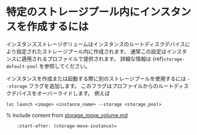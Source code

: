 # 特定のストレージプール内にインスタンスを作成するには

インスタンスストレージボリュームはインスタンスのルートディスクデバイスにより指定されたストレージプール内に作成されます。
通常この設定はインスタンスに適用されるプロファイルで提供されます。
詳細な情報は {ref}`storage-default-pool` を参照してください。

インスタンスを作成または起動する際に別のストレージプールを使用するには `--storage` フラグを追加します。
このフラグはプロファイルからのルートディスクデバイスをオーバーライドします。
例えば

    lxc launch <image> <instance_name> --storage <storage_pool>

% Include content from [storage_move_volume.md](storage_move_volume.md)
```{include} storage_move_volume.md
    :start-after: (storage-move-instance)=
```

